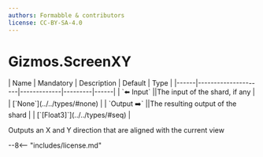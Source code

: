 ```yaml
---
authors: Formabble & contributors
license: CC-BY-SA-4.0
---
```



# Gizmos.ScreenXY

<div class="sh-parameters" markdown="1">
| Name | Mandatory | Description | Default | Type |
|------|---------------------|-------------|---------|------|
| `⬅️ Input` ||The input of the shard, if any | | [`None`](../../types/#none) |
| `Output ➡️` ||The resulting output of the shard | | [`[Float3]`](../../types/#seq) |

</div>

Outputs an X and Y direction that are aligned with the current view

--8<-- "includes/license.md"

